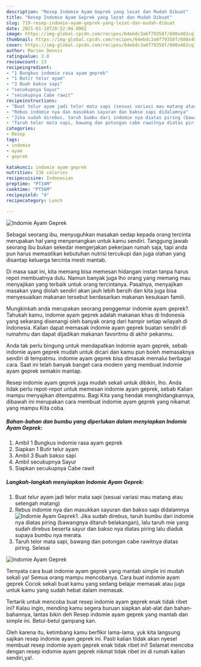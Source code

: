 ```yaml
---
description: "Resep Indomie Ayam Geprek yang lezat dan Mudah Dibuat"
title: "Resep Indomie Ayam Geprek yang lezat dan Mudah Dibuat"
slug: 719-resep-indomie-ayam-geprek-yang-lezat-dan-mudah-dibuat
date: 2021-01-18T20:52:04.896Z
image: https://img-global.cpcdn.com/recipes/64ebdc3a6f79358f/680x482cq70/indomie-ayam-geprek-foto-resep-utama.jpg
thumbnail: https://img-global.cpcdn.com/recipes/64ebdc3a6f79358f/680x482cq70/indomie-ayam-geprek-foto-resep-utama.jpg
cover: https://img-global.cpcdn.com/recipes/64ebdc3a6f79358f/680x482cq70/indomie-ayam-geprek-foto-resep-utama.jpg
author: Marion Dennis
ratingvalue: 3.8
reviewcount: 13
recipeingredient:
- "1 Bungkus indomie rasa ayam geprek"
- "1 Butir telur ayam"
- "3 Buah bakso sapi"
- "secukupnya Sayur"
- "secukupnya Cabe rawit"
recipeinstructions:
- "Buat telur ayam jadi telor mata sapi (sesuai variasi mau matang atau setengah matang)"
- "Rebus indomie nya dan masukkan sayuran dan bakso sapi didalamnya"
- "Jika sudah direbus, taruh bumbu dari indomie nya diatas piring (bawangnya ditaruh belakangan), lalu taruh mie yang sudah direbus beserta sayur dan bakso nya diatas piring lalu diaduk supaya bumbu nya merata."
- "Taruh telor mata sapi, bawang dan potongan cabe rawitnya diatas piring. Selesai"
categories:
- Resep
tags:
- indomie
- ayam
- geprek

katakunci: indomie ayam geprek 
nutrition: 236 calories
recipecuisine: Indonesian
preptime: "PT34M"
cooktime: "PT56M"
recipeyield: "4"
recipecategory: Lunch

---
```



![Indomie Ayam Geprek](https://img-global.cpcdn.com/recipes/64ebdc3a6f79358f/680x482cq70/indomie-ayam-geprek-foto-resep-utama.jpg)

Sebagai seorang ibu, menyuguhkan masakan sedap kepada orang tercinta merupakan hal yang menyenangkan untuk kamu sendiri. Tanggung jawab seorang ibu bukan sekedar mengerjakan pekerjaan rumah saja, tapi anda pun harus memastikan kebutuhan nutrisi tercukupi dan juga olahan yang disantap keluarga tercinta mesti mantab.

Di masa  saat ini, kita memang bisa memesan hidangan instan tanpa harus repot membuatnya dulu. Namun banyak juga lho orang yang memang mau menyajikan yang terbaik untuk orang tercintanya. Pasalnya, menyajikan masakan yang diolah sendiri akan jauh lebih bersih dan kita juga bisa menyesuaikan makanan tersebut berdasarkan makanan kesukaan famili. 



Mungkinkah anda merupakan seorang penggemar indomie ayam geprek?. Tahukah kamu, indomie ayam geprek adalah makanan khas di Indonesia yang sekarang disenangi oleh banyak orang dari hampir setiap wilayah di Indonesia. Kalian dapat memasak indomie ayam geprek buatan sendiri di rumahmu dan dapat dijadikan makanan favoritmu di akhir pekanmu.

Anda tak perlu bingung untuk mendapatkan indomie ayam geprek, sebab indomie ayam geprek mudah untuk dicari dan kamu pun boleh memasaknya sendiri di tempatmu. indomie ayam geprek bisa dimasak memalui berbagai cara. Saat ini telah banyak banget cara modern yang membuat indomie ayam geprek semakin mantap.

Resep indomie ayam geprek juga mudah sekali untuk dibikin, lho. Anda tidak perlu repot-repot untuk memesan indomie ayam geprek, sebab Kalian mampu menyajikan ditempatmu. Bagi Kita yang hendak menghidangkannya, dibawah ini merupakan cara membuat indomie ayam geprek yang nikamat yang mampu Kita coba.

<!--inarticleads1-->

##### Bahan-bahan dan bumbu yang diperlukan dalam menyiapkan Indomie Ayam Geprek:

1. Ambil 1 Bungkus indomie rasa ayam geprek
1. Siapkan 1 Butir telur ayam
1. Ambil 3 Buah bakso sapi
1. Ambil secukupnya Sayur
1. Siapkan secukupnya Cabe rawit




<!--inarticleads2-->

##### Langkah-langkah menyiapkan Indomie Ayam Geprek:

1. Buat telur ayam jadi telor mata sapi (sesuai variasi mau matang atau setengah matang)
1. Rebus indomie nya dan masukkan sayuran dan bakso sapi didalamnya
<img src="https://img-global.cpcdn.com/steps/2e5c4aa84599a37e/160x128cq70/indomie-ayam-geprek-langkah-memasak-2-foto.jpg" alt="Indomie Ayam Geprek">1. Jika sudah direbus, taruh bumbu dari indomie nya diatas piring (bawangnya ditaruh belakangan), lalu taruh mie yang sudah direbus beserta sayur dan bakso nya diatas piring lalu diaduk supaya bumbu nya merata.
1. Taruh telor mata sapi, bawang dan potongan cabe rawitnya diatas piring. Selesai
<img src="https://img-global.cpcdn.com/steps/8f5f86832c2896fb/160x128cq70/indomie-ayam-geprek-langkah-memasak-4-foto.jpg" alt="Indomie Ayam Geprek">



Ternyata cara buat indomie ayam geprek yang mantab simple ini mudah sekali ya! Semua orang mampu mencobanya. Cara buat indomie ayam geprek Cocok sekali buat kamu yang sedang belajar memasak atau juga untuk kamu yang sudah hebat dalam memasak.

Tertarik untuk mencoba buat resep indomie ayam geprek enak tidak ribet ini? Kalau ingin, mending kamu segera buruan siapkan alat-alat dan bahan-bahannya, lantas bikin deh Resep indomie ayam geprek yang mantab dan simple ini. Betul-betul gampang kan. 

Oleh karena itu, ketimbang kamu berfikir lama-lama, yuk kita langsung sajikan resep indomie ayam geprek ini. Pasti kalian tiidak akan nyesel membuat resep indomie ayam geprek enak tidak ribet ini! Selamat mencoba dengan resep indomie ayam geprek nikmat tidak ribet ini di rumah kalian sendiri,ya!.

